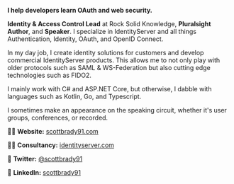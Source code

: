 **I help developers learn OAuth and web security.**

**Identity & Access Control Lead** at Rock Solid Knowledge, **Pluralsight Author**, and **Speaker**. I specialize in IdentityServer and all things Authentication, Identity, OAuth, and OpenID Connect.

In my day job, I create identity solutions for customers and develop commercial IdentityServer products. This allows me to not only play with older protocols such as SAML & WS-Federation but also cutting edge technologies such as FIDO2.

I mainly work with C# and ASP.NET Core, but otherwise, I dabble with languages such as Kotlin, Go, and Typescript.

I sometimes make an appearance on the speaking circuit, whether it's user groups, conferences, or recorded.

👨‍🔧 **Website:** [scottbrady91.com](https://www.scottbrady91.com/hello)

👨‍💼 **Consultancy:** [identityserver.com](https://www.identityserver.com)

🐤 **Twitter:** [@scottbrady91](https://twitter.com/intent/user?screen_name=scottbrady91)

💼 **LinkedIn:** [scottbrady91](https://www.linkedin.com/in/scottbrady91/)
